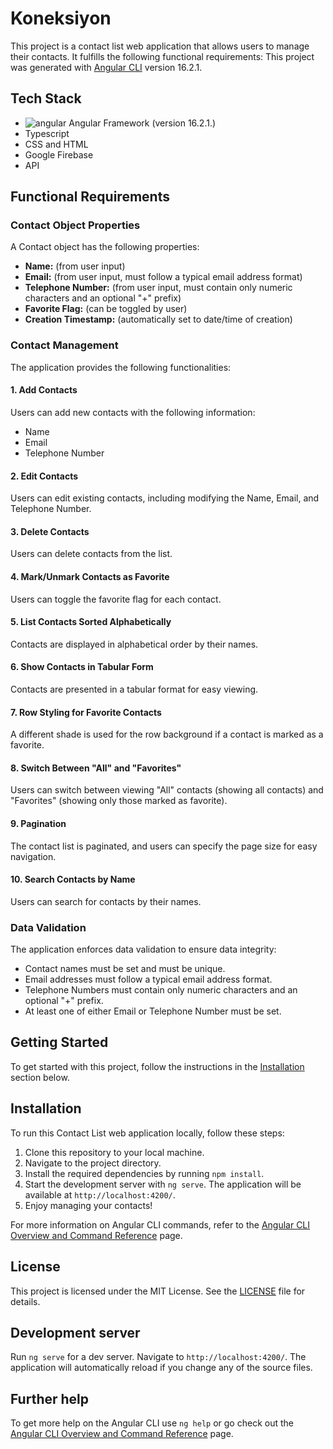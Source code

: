# Koneksiyon

This project is a contact list web application that allows users to manage their contacts. It fulfills the following functional requirements:
This project was generated with [Angular CLI](https://github.com/angular/angular-cli) version 16.2.1.

## Tech Stack
- ![angular](https://github.com/mapaulineyvanaamores/Koneksiyon/assets/75066763/db67c5b7-02fc-4035-8397-8a4b23bd6b5b) Angular Framework (version 16.2.1.) 
- Typescript
- CSS and HTML
- Google Firebase
- API

## Functional Requirements

### Contact Object Properties

A Contact object has the following properties:

- **Name:** (from user input)
- **Email:** (from user input, must follow a typical email address format)
- **Telephone Number:** (from user input, must contain only numeric characters and an optional "+" prefix)
- **Favorite Flag:** (can be toggled by user)
- **Creation Timestamp:** (automatically set to date/time of creation)

### Contact Management

The application provides the following functionalities:

#### 1. Add Contacts

Users can add new contacts with the following information:
- Name
- Email
- Telephone Number

#### 2. Edit Contacts

Users can edit existing contacts, including modifying the Name, Email, and Telephone Number.

#### 3. Delete Contacts

Users can delete contacts from the list.

#### 4. Mark/Unmark Contacts as Favorite

Users can toggle the favorite flag for each contact.

#### 5. List Contacts Sorted Alphabetically

Contacts are displayed in alphabetical order by their names.

#### 6. Show Contacts in Tabular Form

Contacts are presented in a tabular format for easy viewing.

#### 7. Row Styling for Favorite Contacts

A different shade is used for the row background if a contact is marked as a favorite.

#### 8. Switch Between "All" and "Favorites"

Users can switch between viewing "All" contacts (showing all contacts) and "Favorites" (showing only those marked as favorite).

#### 9. Pagination

The contact list is paginated, and users can specify the page size for easy navigation.

#### 10. Search Contacts by Name

Users can search for contacts by their names.

### Data Validation

The application enforces data validation to ensure data integrity:

- Contact names must be set and must be unique.
- Email addresses must follow a typical email address format.
- Telephone Numbers must contain only numeric characters and an optional "+" prefix.
- At least one of either Email or Telephone Number must be set.

## Getting Started

To get started with this project, follow the instructions in the [Installation](#installation) section below.

## Installation

To run this Contact List web application locally, follow these steps:

1. Clone this repository to your local machine.
2. Navigate to the project directory.
3. Install the required dependencies by running `npm install`.
4. Start the development server with `ng serve`. The application will be available at `http://localhost:4200/`.
5. Enjoy managing your contacts!

For more information on Angular CLI commands, refer to the [Angular CLI Overview and Command Reference](https://angular.io/cli) page.

## License

This project is licensed under the MIT License. See the [LICENSE](LICENSE) file for details.

## Development server

Run `ng serve` for a dev server. Navigate to `http://localhost:4200/`. The application will automatically reload if you change any of the source files.

## Further help

To get more help on the Angular CLI use `ng help` or go check out the [Angular CLI Overview and Command Reference](https://angular.io/cli) page.
